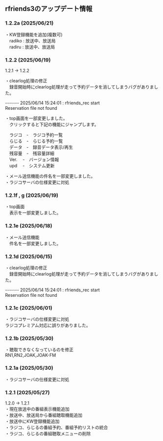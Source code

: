 ## rfriends3のアップデート情報  
  
### 1.2.2a (2025/06/21)   
  
・KW登録機能を追加(複数可)  
　radiko : 放送中、放送局  
　radiru : 放送中、放送局  
  
### 1.2.2 (2025/06/19)   
  
1.2.1 -> 1.2.2  
  
・clearlog処理の修正  
　録音開始時にclearlog処理が走って予約データを消してしまうバグがありました。  
  
 ------- 2025/06/14 15:24:01 : rfriends_rec start  
 Reservation file not found  
  
・top画面を一部変更しました。  
　クリックすると下記の機能にジャンプします。  
  
　ラジコ　-　ラジコ予約一覧  
　らじる　-　らじる予約一覧  
　データ　-　録音データ表示/再生  
　残容量　-　残容量詳細  
　Ver.	　-　バージョン情報  
　upd	　-　システム更新  
  
・メール送信機能の件名を一部変更しました。  
・ラジコサーバの仕様変更に対処  
  
### 1.2.1f , g (2025/06/19)  
  
・top画面  
　表示を一部変更しました。  

### 1.2.1e (2025/06/18)  
  
・メール送信機能  
　件名を一部変更しました。  
   
### 1.2.1d (2025/06/15)  
  
・clearlog処理の修正  
　録音開始時にclearlog処理が走って予約データを消してしまうバグがありました。  
  
 ------- 2025/06/14 15:24:01 : rfriends_rec start  
 Reservation file not found  
  
### 1.2.1c (2025/06/01)  
  
・ラジコサーバの仕様変更に対処  
ラジコプレミアム対応に誤りがありました。  
  
### 1.2.1b (2025/05/30)  
  
・聴取できなくなっているのを修正  
RN1,RN2,JOAK,JOAK-FM  
  
### 1.2.1a (2025/05/30)  

・ラジコサーバの仕様変更に対処  

### 1.2.1 (2025/05/27)  
  
1.2.0 -> 1.2.1  
・現在放送中の番組表示機能追加  
・放送中、放送局から番組聴取機能追加  
・放送中にKW登録機能追加  
・ラジコ、らじるの番組予約、番組予約リストの統合  
・ラジコ、らじるの番組聴取メニューの削除  
  
